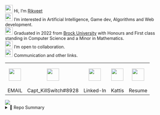 <img src="https://user-images.githubusercontent.com/62815232/196769521-ef4fb24b-e8d9-4a27-ae4a-e0dc1bd1d2fe.png" width=25/> Hi, I’m <a href="https://www.google.com/search?q=rikveet">Rikveet</a>  
<img src="https://user-images.githubusercontent.com/62815232/196764085-3b4a74b8-fb97-453e-9915-715d53105bb0.png" width=25/> I’m interested in Artificial Intelligence, Game dev, Algorithms and Web development.  
<a href="https://youtube.com/clip/UgkxVoZYXwSF9ptSY4W_8jLttRR8ueTUXwj1"><img src="https://user-images.githubusercontent.com/62815232/196762888-af6f29c9-d3cb-4ca6-9cd4-bd2849f8a8d2.png" width=25/></a> Graduated in 2022 from [Brock University](https://brocku.ca/) with Honours and First class standing in Computer Science and a Minor in Mathematics.  
<img src="https://user-images.githubusercontent.com/62815232/196769387-77dc01d3-a4f8-4051-a2ae-a872232556a3.png" width=25/> I’m open to collaboration.  
<img src="https://user-images.githubusercontent.com/62815232/196763992-f6158f49-0dfa-4702-b4e7-fcaade8b73dc.png" width=25/> Communication and other links.  
<table>
    <tr>
        <td>
            <p align="center">
                <a href="mailto:rh18vo@gmail.com">
                    <img src='https://user-images.githubusercontent.com/62815232/196773704-0221e118-2cd9-432f-8af7-73505f130b11.png' width=40 />
                </a>
            </p>
        </td>
        <td>
            <p align="center">
                <a href="https://discord.com/">
                    <img src='https://user-images.githubusercontent.com/62815232/196781644-0d3a0b9d-68de-456f-b9f2-78afd0a34265.png' width=40  />
                </a>
            </p>
        </td>
        <td>
            <p align="center">
                <a href="https://www.linkedin.com/in/rikveet-hayer/">
                    <img src='https://user-images.githubusercontent.com/62815232/196785640-55640bbf-39b5-4453-9580-94d27300cc85.png' width=40  />
                </a>
            </p>
        </td>
        <td>
            <p align="center">
                <a href="https://open.kattis.com/users/rikveet">
                    <img src='https://user-images.githubusercontent.com/62815232/196786782-e2677dd2-ac0f-4e79-bf20-49fdb475f550.jpeg' width=40 />
                </a>
            </p>
        </td>
        <td>
            <p align="center">
                <a href="https://github.com/Rikveet/Rikveet/files/10297606/Resume.pdf">
                    <img src='https://user-images.githubusercontent.com/62815232/209411078-25b0a549-e08c-49e4-89f3-56c41f84ac01.png' width=40 />
                </a>
            </p>
        </td>
    </tr>
    <tr>
        <td>
            EMAIL
        </td>
        <td>
            Capt_KillSwitch#8928
        </td>
        <td>   
            Linked-In
        </td>
        <td>   
            Kattis
        </td>
        <td>
            Resume
        </td>
    </tr>
</table>  



<a href="https://rikveet.github.io/">
  <img align="center" src="https://github-readme-stats-fork-akd2.vercel.app/api/top-langs/?username=rikveet&layout=compact&langs_count=20&theme=midnight-purple&exclude_repo=github-readme-stats&hide=cmake,ShaderLab,HLSL,Mathematica" />
</a>
<details>
    <summary>📑 Repo Summary</summary>
    <img align="center" src="https://github-readme-stats-fork-akd2.vercel.app/api?username=rikveet&show_icons=true&theme=midnight-purple&count_private=true" />
    </br>
    <img align='center' src='https://komarev.com/ghpvc/?username=Rikveet&style=flat-square&color=blueviolet'/>
</details>

<!--START_SECTION:activity-->


